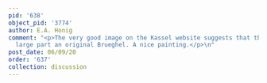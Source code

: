 ```yaml
---
pid: '638'
object_pid: '3774'
author: E.A. Honig
comment: "<p>The very good image on the Kassel website suggests that this is in some
  large part an original Brueghel. A nice painting.</p>\n"
post_date: 06/09/20
order: '637'
collection: discussion
---
```

